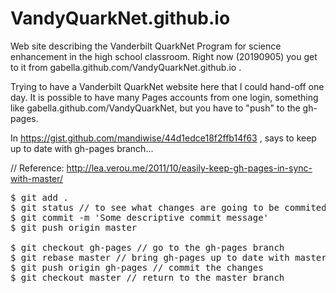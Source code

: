 # VandyQuarkNet.github.io
Web site describing the Vanderbilt QuarkNet Program for science enhancement in the high school classroom.
Right now (20190905) you get to it from gabella.github.com/VandyQuarkNet.github.io .

Trying to have a Vanderbilt QuarkNet website here that I could hand-off one day.  It is possible to have many Pages 
accounts from one login, something like gabella.github.com/VandyQuarkNet, but you have to "push" to the gh-pages.

In https://gist.github.com/mandiwise/44d1edce18f2ffb14f63 , says to keep up to date with gh-pages branch...

// Reference: http://lea.verou.me/2011/10/easily-keep-gh-pages-in-sync-with-master/

<pre>
$ git add .
$ git status // to see what changes are going to be commited
$ git commit -m 'Some descriptive commit message'
$ git push origin master

$ git checkout gh-pages // go to the gh-pages branch
$ git rebase master // bring gh-pages up to date with master
$ git push origin gh-pages // commit the changes
$ git checkout master // return to the master branch
</pre>
